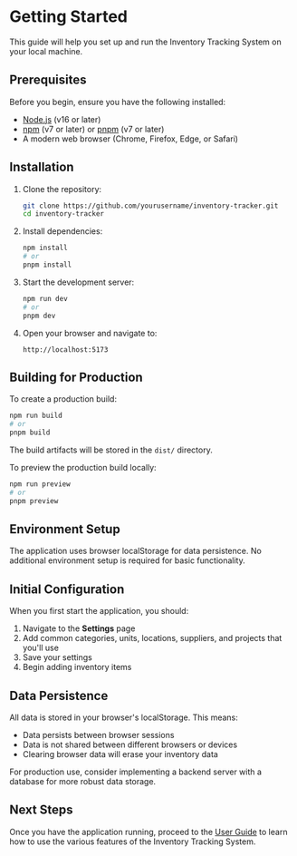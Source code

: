 # Getting Started

This guide will help you set up and run the Inventory Tracking System on your local machine.

## Prerequisites

Before you begin, ensure you have the following installed:
- [Node.js](https://nodejs.org/) (v16 or later)
- [npm](https://www.npmjs.com/) (v7 or later) or [pnpm](https://pnpm.io/) (v7 or later)
- A modern web browser (Chrome, Firefox, Edge, or Safari)

## Installation

1. Clone the repository:
   ```bash
   git clone https://github.com/yourusername/inventory-tracker.git
   cd inventory-tracker
   ```

2. Install dependencies:
   ```bash
   npm install
   # or
   pnpm install
   ```

3. Start the development server:
   ```bash
   npm run dev
   # or
   pnpm dev
   ```

4. Open your browser and navigate to:
   ```
   http://localhost:5173
   ```

## Building for Production

To create a production build:

```bash
npm run build
# or
pnpm build
```

The build artifacts will be stored in the `dist/` directory.

To preview the production build locally:

```bash
npm run preview
# or
pnpm preview
```

## Environment Setup

The application uses browser localStorage for data persistence. No additional environment setup is required for basic functionality.

## Initial Configuration

When you first start the application, you should:

1. Navigate to the **Settings** page
2. Add common categories, units, locations, suppliers, and projects that you'll use
3. Save your settings
4. Begin adding inventory items

## Data Persistence

All data is stored in your browser's localStorage. This means:

- Data persists between browser sessions
- Data is not shared between different browsers or devices
- Clearing browser data will erase your inventory data

For production use, consider implementing a backend server with a database for more robust data storage.

## Next Steps

Once you have the application running, proceed to the [User Guide](user-guide.md) to learn how to use the various features of the Inventory Tracking System.